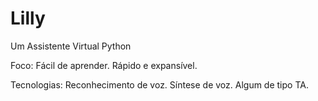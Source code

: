 # Lilly
Um Assistente Virtual Python

Foco:
  Fácil de aprender.
  Rápido e expansível.
  
Tecnologias:
  Reconhecimento de voz.
  Síntese de voz.
  Algum de tipo TA.
